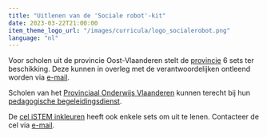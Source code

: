 ```yaml
---
title: "Uitlenen van de 'Sociale robot'-kit"
date: 2023-03-22T21:00:00
item_theme_logo_url: "/images/curricula/logo_socialerobot.png"
language: "nl"
---
```


Voor scholen uit de provincie Oost-Vlaanderen stelt de [provincie](https://oost-vlaanderen.be/leren/educatief-materiaal/de-sociale-robot.html?utm_source=flexmail&utm_medium=e-mail&utm_campaign=nbflankerend202111&utm_content=gtgt+reserveer+een+sociale+robot+bouwkit) 6 sets ter beschikking. 
Deze kunnen in overleg met de verantwoordelijken ontleend worden via [e-mail](jorinde.lannau@oost-vlaanderen.be).

Scholen van het [Provinciaal Onderwijs Vlaanderen](https://povsites.be/stem/voorbereiding-project-sociale-robot/) kunnen terecht bij hun [pedagogische begeleidingsdienst](https://povsites.be/stem/voorbereiding-project-sociale-robot/#kits-en-lesfiches).

De [cel iSTEM inkleuren](https://istem.be/) heeft ook enkele sets om uit te lenen. Contacteer de cel via [e-mail](contact(at)istem.be).
